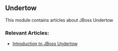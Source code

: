 ## Undertow

This module contains articles about JBoss Undertow

### Relevant Articles:
- [Introduction to JBoss Undertow](http://www.baeldung.com/jboss-undertow)
